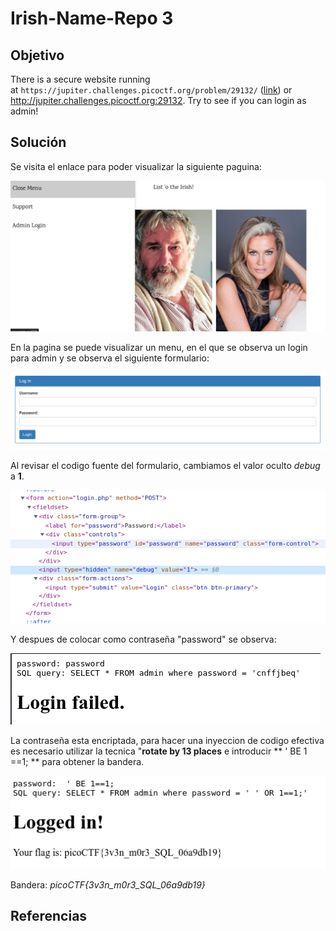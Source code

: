 # Irish-Name-Repo 3
## Objetivo
There is a secure website running at `https://jupiter.challenges.picoctf.org/problem/29132/` ([link](https://jupiter.challenges.picoctf.org/problem/29132/)) or http://jupiter.challenges.picoctf.org:29132. Try to see if you can login as admin!
## Solución 
Se visita el enlace para poder visualizar la siguiente paguina:

![img-index](../Irish-Name-Repo_1/img-index.png)

En la pagina se puede visualizar un menu, en el que se observa un login para admin y se observa el siguiente formulario:

![img-formulario](../Irish-Name-Repo_1/img-formulario.png)

Al revisar el codigo fuente del formulario, cambiamos el valor oculto *debug* a **1**.

![img-code](img-c0de.png)

Y despues de colocar como contraseña "password" se observa:

![img-sql](img-sql.png)

La contraseña esta encriptada, para hacer una inyeccion de codigo efectiva es necesario utilizar la tecnica "**rotate by 13 places** e introducir  ** ' BE 1 \=\=1; ** para obtener la bandera.

![iimg-bandera](img-bandera.png)

Bandera: *picoCTF{3v3n_m0r3_SQL_06a9db19}*
## Referencias
